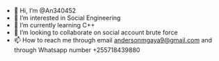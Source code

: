 - 👋 Hi, I’m @An340452
- 👀 I’m interested in Social Engineering 
- 🌱 I’m currently learning C++
- 💞️ I’m looking to collaborate on social account brute force 
- 📫 How to reach me through email andersonmgaya9@gmail.com and through Whatsapp number +255718439880

<!---
An340452/An340452 is a ✨ special ✨ repository because its `README.md` (this file) appears on your GitHub profile.
You can click the Preview link to take a look at your changes.
--->
